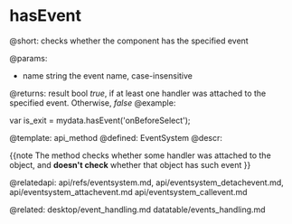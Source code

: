 hasEvent
=============


@short:
	checks whether the component has the specified event

@params:
- name		string		the event name, case-insensitive


@returns:
result		bool		<i>true</i>, if at least one handler was attached to the specified event. Otherwise, <i>false</i>
@example:

var is_exit = mydata.hasEvent('onBeforeSelect');

@template:	api_method
@defined:	EventSystem	
@descr:


{{note The method checks whether some handler was attached to the object, and **doesn't check** whether that object has such event }}


@relatedapi:
	api/refs/eventsystem.md,
	api/eventsystem_detachevent.md, 
	api/eventsystem_attachevent.md
	api/eventsystem_callevent.md
    
@related: 
	desktop/event_handling.md
    datatable/events_handling.md